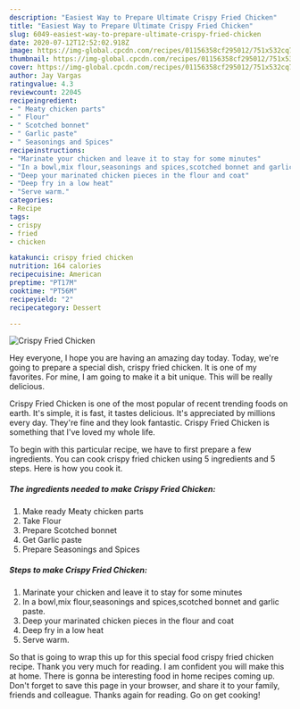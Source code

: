 ```yaml
---
description: "Easiest Way to Prepare Ultimate Crispy Fried Chicken"
title: "Easiest Way to Prepare Ultimate Crispy Fried Chicken"
slug: 6049-easiest-way-to-prepare-ultimate-crispy-fried-chicken
date: 2020-07-12T12:52:02.918Z
image: https://img-global.cpcdn.com/recipes/01156358cf295012/751x532cq70/crispy-fried-chicken-recipe-main-photo.jpg
thumbnail: https://img-global.cpcdn.com/recipes/01156358cf295012/751x532cq70/crispy-fried-chicken-recipe-main-photo.jpg
cover: https://img-global.cpcdn.com/recipes/01156358cf295012/751x532cq70/crispy-fried-chicken-recipe-main-photo.jpg
author: Jay Vargas
ratingvalue: 4.3
reviewcount: 22045
recipeingredient:
- " Meaty chicken parts"
- " Flour"
- " Scotched bonnet"
- " Garlic paste"
- " Seasonings and Spices"
recipeinstructions:
- "Marinate your chicken and leave it to stay for some minutes"
- "In a bowl,mix flour,seasonings and spices,scotched bonnet and garlic paste."
- "Deep your marinated chicken pieces in the flour and coat"
- "Deep fry in a low heat"
- "Serve warm."
categories:
- Recipe
tags:
- crispy
- fried
- chicken

katakunci: crispy fried chicken 
nutrition: 164 calories
recipecuisine: American
preptime: "PT17M"
cooktime: "PT56M"
recipeyield: "2"
recipecategory: Dessert

---
```



![Crispy Fried Chicken](https://img-global.cpcdn.com/recipes/01156358cf295012/751x532cq70/crispy-fried-chicken-recipe-main-photo.jpg)

Hey everyone, I hope you are having an amazing day today. Today, we're going to prepare a special dish, crispy fried chicken. It is one of my favorites. For mine, I am going to make it a bit unique. This will be really delicious.



Crispy Fried Chicken is one of the most popular of recent trending foods on earth. It's simple, it is fast, it tastes delicious. It's appreciated by millions every day. They're fine and they look fantastic. Crispy Fried Chicken is something that I've loved my whole life.


To begin with this particular recipe, we have to first prepare a few ingredients. You can cook crispy fried chicken using 5 ingredients and 5 steps. Here is how you cook it.

<!--inarticleads1-->

##### The ingredients needed to make Crispy Fried Chicken:

1. Make ready  Meaty chicken parts
1. Take  Flour
1. Prepare  Scotched bonnet
1. Get  Garlic paste
1. Prepare  Seasonings and Spices




<!--inarticleads2-->

##### Steps to make Crispy Fried Chicken:

1. Marinate your chicken and leave it to stay for some minutes
1. In a bowl,mix flour,seasonings and spices,scotched bonnet and garlic paste.
1. Deep your marinated chicken pieces in the flour and coat
1. Deep fry in a low heat
1. Serve warm.




So that is going to wrap this up for this special food crispy fried chicken recipe. Thank you very much for reading. I am confident you will make this at home. There is gonna be interesting food in home recipes coming up. Don't forget to save this page in your browser, and share it to your family, friends and colleague. Thanks again for reading. Go on get cooking!
